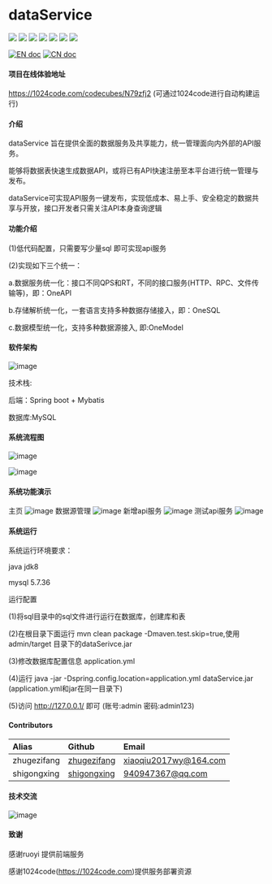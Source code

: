 # dataService
![](https://gitee.com/ZhuGeZiFang/dataService/badge/star.svg)
![](https://gitee.com/ZhuGeZiFang/dataService/badge/fork.svg?theme=gvp)
![](https://img.shields.io/github/stars/zhugezifang/dataService.svg?logo=GitHub)
![](https://img.shields.io/github/forks/zhugezifang/dataService.svg?logo=GitHub)
![](https://img.shields.io/github/watchers/zhugezifang/dataService.svg?logo=GitHub)
![](https://img.shields.io/github/license/zhugezifang/dataService.svg)
![](https://img.shields.io/github/v/release/zhugezifang/dataService?label=latest&style=flat-square)

[![EN doc](https://img.shields.io/badge/document-English-blue.svg)](README.md)
[![CN doc](https://img.shields.io/badge/文档-中文版-blue.svg)](README-CN.md)

#### 项目在线体验地址
https://1024code.com/codecubes/N79zfj2 (可通过1024code进行自动构建运行)

#### 介绍
dataService 旨在提供全面的数据服务及共享能力，统一管理面向内外部的API服务。

能够将数据表快速生成数据API，或将已有API快速注册至本平台进行统一管理与发布。

dataService可实现API服务一键发布，实现低成本、易上手、安全稳定的数据共享与开放，接口开发者只需关注API本身查询逻辑

#### 功能介绍
(1)低代码配置，只需要写少量sql 即可实现api服务

(2)实现如下三个统一：

a.数据服务统一化：接口不同QPS和RT，不同的接口服务(HTTP、RPC、文件传输等)，即：OneAPI

b.存储解析统一化，一套语言支持多种数据存储接入，即：OneSQL

c.数据模型统一化，支持多种数据源接入, 即:OneModel


#### 软件架构

![image](https://user-images.githubusercontent.com/28300167/215253954-e94851c6-65b9-4ab5-a7b8-9e71a4765be9.png)


技术栈:

后端：Spring boot + Mybatis

数据库:MySQL

#### 系统流程图

![image](https://user-images.githubusercontent.com/28300167/215254320-21a90c64-e336-4c59-8743-eeada2b8a486.png)

![image](https://user-images.githubusercontent.com/28300167/215254356-a2968fbb-f82f-4147-b491-254ae4d31ed8.png)


#### 系统功能演示
主页
![image](https://user-images.githubusercontent.com/28300167/215254586-8d38b001-3a24-4f2b-858f-9f4b434f24aa.png)
数据源管理
![image](https://user-images.githubusercontent.com/28300167/215254616-a0278626-0338-4369-a709-9fc750ed8b27.png)
新增api服务
![image](https://user-images.githubusercontent.com/28300167/215254679-71c934ba-e491-4394-9fb8-5fcd998023f4.png)
测试api服务
![image](https://user-images.githubusercontent.com/28300167/215254700-cbc9c17d-ccc0-4e52-9ade-95e2823587a0.png)

#### 系统运行
系统运行环境要求：

java jdk8

mysql 5.7.36

运行配置

(1)将sql目录中的sql文件进行运行在数据库，创建库和表

(2)在根目录下面运行 mvn clean package -Dmaven.test.skip=true,使用admin/target 目录下的dataSerivce.jar

(3)修改数据库配置信息 application.yml

(4)运行 java -jar -Dspring.config.location=application.yml dataService.jar (application.yml和jar在同一目录下)

(5)访问 http://127.0.0.1/ 即可 (账号:admin 密码:admin123)

#### Contributors
|Alias |Github |Email |
|:-- |:-- |:-- |
|zhugezifang|[zhugezifang](https://github.com/zhugezifang)|xiaoqiu2017wy@164.com|
|shigongxing|[shigongxing](https://github.com/shigongxing)|940947367@qq.com|

#### 技术交流
![image](https://user-images.githubusercontent.com/28300167/207255900-152d6834-9602-4ada-91ca-ad9906d89bf8.png)


#### 致谢
感谢ruoyi 提供前端服务

感谢1024code(https://1024code.com)提供服务部署资源
